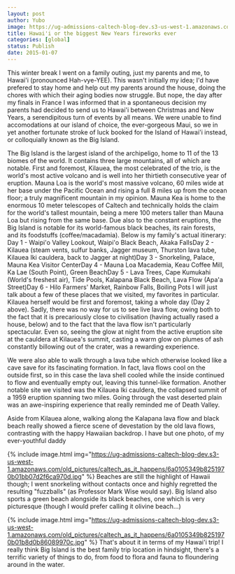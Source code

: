 ```yaml
---
layout: post
author: Yubo
image: https://ug-admissions-caltech-blog-dev.s3-us-west-1.amazonaws.com/old_pictures/caltech_as_it_happens/6a0105349b8251970b01b8d0b86055970c.jpg
title: Hawai'i or the biggest New Years fireworks ever 
categories: [global]
status: Publish
date: 2015-01-07
---
```


<span style="font-size: 14px;">This winter break I went on a family outing, just my parents and me, to Hawai'i (pronounced Hah-vye-YEE). This wasn't initially my idea; I'd have prefered to stay home and help out my parents around the house, doing the chores with which their aging bodies now struggle. But nope, the day after my finals in France I was informed that in a spontaneous decision my parents had decided to send us to Hawai'i between Christmas and New Years, a serendipitous turn of events by all means. We were unable to find accomodations at our island of choice, the ever-gorgeous Maui, so we in yet another fortunate stroke of luck booked for the Island of Hawai'i instead, or colloquially known as the Big Island.

The Big Island is the largest island of the archipeligo, home to 11 of the 13 biomes of the world. It contains three large mountains, all of which are notable. First and foremost, Kilauea, the most celebrated of the trio, is the world's most active volcano and is well into her thirtieth consecutive year of eruption. Mauna Loa is the world's most massive volcano, 60 miles wide at her base under the Pacific Ocean and rising a full 8 miles up from the ocean floor; a truly magnificent mountain in my opinion. Mauna Kea is home to the enormous 10 meter telescopes of Caltech and technically holds the claim for the world's tallest mountain, being a mere 100 meters taller than Mauna Loa but rising from the same base. Due also to the constant eruptions, the Big Island is notable for its world-famous black beaches, its rain forests, and its foodstuffs (coffee/macadamia). Below is my family's actual itinerary:
Day 1 - Waipi'o Valley Lookout, Waipi'o Black Beach, Akaka FallsDay 2 - Kilauea (steam vents, sulfur banks, Jagger museum, Thurston lava tube, Kilauea Iki cauldera, back to Jagger at night)Day 3 - Snorkeling, Palace, Mauna Kea Visitor CenterDay 4 - Mauna Loa Macademia, Keau Coffee Mill, Ka Lae (South Point), Green BeachDay 5 - Lava Trees, Cape Kumukahi (World's freshest air), Tide Pools, Kalapana Black Beach, Lava Flow (Apa'a Street)Day 6 - Hilo Farmers' Market, Rainbow Falls, Boiling Pots
I will just talk about a few of these places that we visited, my favorites in particular. Kilauea herself would be first and foremost, taking a whole day (Day 2 above). Sadly, there was no way for us to see live lava flow, owing both to the fact that it is precariously close to civilisation (having actually rased a house, below) and to the fact that the lava flow isn't particularly spectacular. Even so, seeing the glow at night from the active eruption site at the cauldera at Kilauea's summit, casting a warm glow on plumes of ash constantly billowing out of the crater, was a rewarding experience.

We were also able to walk through a lava tube which otherwise looked like a cave save for its fascinating formation. In fact, lava flows cool on the outside first, so in this case the lava shell cooled while the inside continued to flow and eventually empty out, leaving this tunnel-like formation. Another notable site we visited was the Kilauea Iki cauldera, the collapsed summit of a 1959 eruption spanning two miles. Going through the vast deserted plain was an awe-inspiring experience that really reminded me of Death Valley.

Aside from Kilauea alone, walking along the Kalapana lava flow and black beach really showed a fierce scene of devestation by the old lava flows, contrasting with the happy Hawaiian backdrop. I have but one photo, of my ever-youthful daddy


{% include image.html img="https://ug-admissions-caltech-blog-dev.s3-us-west-1.amazonaws.com/old_pictures/caltech_as_it_happens/6a0105349b8251970b01bb07d2f6ca970d.jpg" %}
Beaches are still the highlight of Hawaii though; I went snorkeling without contacts once and highly regretted the resulting "fuzzballs" (as Professor Mark Wise would say). Big Island also sports a green beach alongside its black beaches, one which is very picturesque (though I would prefer calling it olivine beach...)


{% include image.html img="https://ug-admissions-caltech-blog-dev.s3-us-west-1.amazonaws.com/old_pictures/caltech_as_it_happens/6a0105349b8251970b01b8d0b86089970c.jpg" %}
That's about it in terms of my Hawai'i trip! I really think Big Island is the best family trip location in hindsight, there's a terrific variety of things to do, from food to flora and fauna to floundering around in the water.

